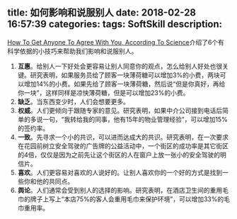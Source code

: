title: 如何影响和说服别人
date: 2018-02-28 16:57:39
categories:
tags: SoftSkill
description:
---

[How To Get Anyone To Agree With You, According To Science](http://www.dailyinfographic.com/how-to-influence-people)介绍了6个有科学依据的小技巧来帮助我们影响和说服别人。

1. **互惠**。给别人一下好处会更容易让别人同意你的观点，怎么给别人好处也很关键。研究表明，如果服务员给了顾客一块薄荷糖可以增加3%的小费，两块可以增加14%的小费。如果先给了顾客一块薄荷糖，然后说“但是你真好，再给你一块”，这样同样是凉快薄荷糖，但是可以增加23%的小费。  
1. **缺乏**。当东西变少时，人们会想要更多。  
1. **权威**。人们更倾向于跟随专家的意见。研究表明，如果中介公司接到电话后简单的多说一句，“我转给我的同事，他有15年的物业管理经验”，可以增加15%的签约率。  
1. **一致**。先寻求一个小的共识，可以进而达成大的共识。研究表明，在一次要求在花园前树立安全驾驶的广告牌的公益活动中，一个街区的成功率是其它街区的4倍，仅仅是因为之前先让这个街区的人在窗户上放一张小的安全驾驶的明信片。  
1. **喜欢**。人们更容易对喜欢的人说好的。让别人喜欢你的一个好的方式是找到一些你和他的共同点。  
1. **舆论**。人们通常会受到别人的选择的影响。研究表明，在酒店卫生间的重用毛巾的牌子上写上“本店75%的客人会重用毛巾来保护环境”，可以增加33%的毛巾重用率。  

